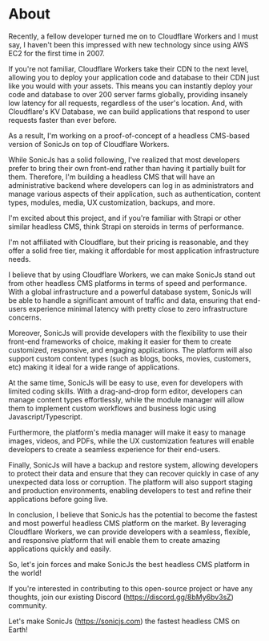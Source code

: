 # About

Recently, a fellow developer turned me on to Cloudflare Workers and I must say, I haven't been this impressed with new technology since using AWS EC2 for the first time in 2007.

If you're not familiar, Cloudflare Workers take their CDN to the next level, allowing you to deploy your application code and database to their CDN just like you would with your assets. This means you can instantly deploy your code and database to over 200 server farms globally, providing insanely low latency for all requests, regardless of the user's location. And, with Cloudflare's KV Database, we can build applications that respond to user requests faster than ever before.

As a result, I'm working on a proof-of-concept of a headless CMS-based version of SonicJs on top of Cloudflare Workers.

While SonicJs has a solid following, I've realized that most developers prefer to bring their own front-end rather than having it partially built for them. Therefore, I'm building a headless CMS that will have an administrative backend where developers can log in as administrators and manage various aspects of their application, such as authentication, content types, modules, media, UX customization, backups, and more.

I'm excited about this project, and if you're familiar with Strapi or other similar headless CMS, think Strapi on steroids in terms of performance.

I'm not affiliated with Cloudflare, but their pricing is reasonable, and they offer a solid free tier, making it affordable for most application infrastructure needs.

I believe that by using Cloudflare Workers, we can make SonicJs stand out from other headless CMS platforms in terms of speed and performance. With a global infrastructure and a powerful database system, SonicJs will be able to handle a significant amount of traffic and data, ensuring that end-users experience minimal latency with pretty close to zero infrastructure concerns.

Moreover, SonicJs will provide developers with the flexibility to use their front-end frameworks of choice, making it easier for them to create customized, responsive, and engaging applications. The platform will also support custom content types (such as blogs, books, movies, customers, etc) making it ideal for a wide range of applications.

At the same time, SonicJs will be easy to use, even for developers with limited coding skills. With a drag-and-drop form editor, developers can manage content types effortlessly, while the module manager will allow them to implement custom workflows and business logic using Javascript/Typescript.

Furthermore, the platform's media manager will make it easy to manage images, videos, and PDFs, while the UX customization features will enable developers to create a seamless experience for their end-users.

Finally, SonicJs will have a backup and restore system, allowing developers to protect their data and ensure that they can recover quickly in case of any unexpected data loss or corruption. The platform will also support staging and production environments, enabling developers to test and refine their applications before going live.

In conclusion, I believe that SonicJs has the potential to become the fastest and most powerful headless CMS platform on the market. By leveraging Cloudflare Workers, we can provide developers with a seamless, flexible, and responsive platform that will enable them to create amazing applications quickly and easily.

So, let's join forces and make SonicJs the best headless CMS platform in the world!

If you're interested in contributing to this open-source project or have any thoughts, join our existing Discord (https://discord.gg/8bMy6bv3sZ) community.

Let's make SonicJs (https://sonicjs.com) the fastest headless CMS on Earth!